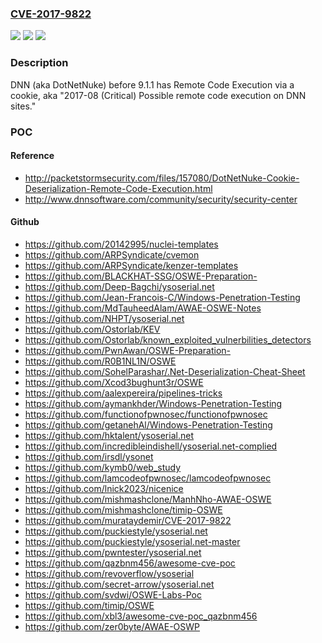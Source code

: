 ### [CVE-2017-9822](https://cve.mitre.org/cgi-bin/cvename.cgi?name=CVE-2017-9822)
![](https://img.shields.io/static/v1?label=Product&message=DotNetNuke%20CMS%20Fixed%20in%209.1.1&color=blue)
![](https://img.shields.io/static/v1?label=Version&message=DotNetNuke%20CMS%20Fixed%20in%209.1.1%20&color=brightgreen)
![](https://img.shields.io/static/v1?label=Vulnerability&message=Remote%20Code%20Execution%20via%20untrusted%20deserialization%20of%20Xml%20data&color=brightgreen)

### Description

DNN (aka DotNetNuke) before 9.1.1 has Remote Code Execution via a cookie, aka "2017-08 (Critical) Possible remote code execution on DNN sites."

### POC

#### Reference
- http://packetstormsecurity.com/files/157080/DotNetNuke-Cookie-Deserialization-Remote-Code-Execution.html
- http://www.dnnsoftware.com/community/security/security-center

#### Github
- https://github.com/20142995/nuclei-templates
- https://github.com/ARPSyndicate/cvemon
- https://github.com/ARPSyndicate/kenzer-templates
- https://github.com/BLACKHAT-SSG/OSWE-Preparation-
- https://github.com/Deep-Bagchi/ysoserial.net
- https://github.com/Jean-Francois-C/Windows-Penetration-Testing
- https://github.com/MdTauheedAlam/AWAE-OSWE-Notes
- https://github.com/NHPT/ysoserial.net
- https://github.com/Ostorlab/KEV
- https://github.com/Ostorlab/known_exploited_vulnerbilities_detectors
- https://github.com/PwnAwan/OSWE-Preparation-
- https://github.com/R0B1NL1N/OSWE
- https://github.com/SohelParashar/.Net-Deserialization-Cheat-Sheet
- https://github.com/Xcod3bughunt3r/OSWE
- https://github.com/aalexpereira/pipelines-tricks
- https://github.com/aymankhder/Windows-Penetration-Testing
- https://github.com/functionofpwnosec/functionofpwnosec
- https://github.com/getanehAl/Windows-Penetration-Testing
- https://github.com/hktalent/ysoserial.net
- https://github.com/incredibleindishell/ysoserial.net-complied
- https://github.com/irsdl/ysonet
- https://github.com/kymb0/web_study
- https://github.com/lamcodeofpwnosec/lamcodeofpwnosec
- https://github.com/lnick2023/nicenice
- https://github.com/mishmashclone/ManhNho-AWAE-OSWE
- https://github.com/mishmashclone/timip-OSWE
- https://github.com/murataydemir/CVE-2017-9822
- https://github.com/puckiestyle/ysoserial.net
- https://github.com/puckiestyle/ysoserial.net-master
- https://github.com/pwntester/ysoserial.net
- https://github.com/qazbnm456/awesome-cve-poc
- https://github.com/revoverflow/ysoserial
- https://github.com/secret-arrow/ysoserial.net
- https://github.com/svdwi/OSWE-Labs-Poc
- https://github.com/timip/OSWE
- https://github.com/xbl3/awesome-cve-poc_qazbnm456
- https://github.com/zer0byte/AWAE-OSWP

